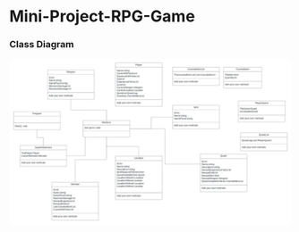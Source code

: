 # Mini-Project-RPG-Game

### Class Diagram
![Class Diagram](https://raw.githubusercontent.com/INF1A-Team-2/Mini-Project-RPG-Game/main/.github/Class%20Diagram.png?raw=true)
